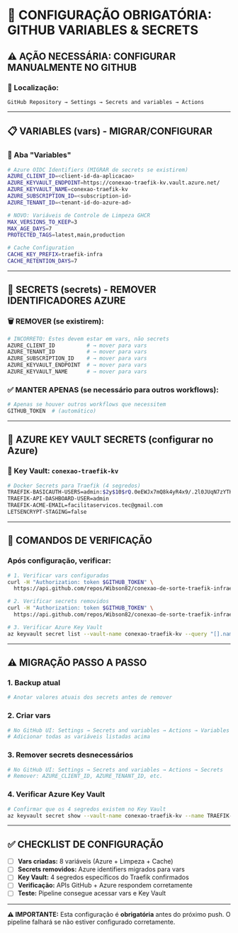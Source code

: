 # 🔧 **CONFIGURAÇÃO OBRIGATÓRIA: GITHUB VARIABLES & SECRETS**

## ⚠️ **AÇÃO NECESSÁRIA: CONFIGURAR MANUALMENTE NO GITHUB**

### **📍 Localização:**
`GitHub Repository → Settings → Secrets and variables → Actions`

---

## 📋 **VARIABLES (vars) - MIGRAR/CONFIGURAR**

### **🔧 Aba "Variables"**
```bash
# Azure OIDC Identifiers (MIGRAR de secrets se existirem)
AZURE_CLIENT_ID=<client-id-da-aplicacao>
AZURE_KEYVAULT_ENDPOINT=https://conexao-traefik-kv.vault.azure.net/
AZURE_KEYVAULT_NAME=conexao-traefik-kv
AZURE_SUBSCRIPTION_ID=<subscription-id>
AZURE_TENANT_ID=<tenant-id-do-azure-ad>

# NOVO: Variáveis de Controle de Limpeza GHCR
MAX_VERSIONS_TO_KEEP=3
MAX_AGE_DAYS=7
PROTECTED_TAGS=latest,main,production

# Cache Configuration
CACHE_KEY_PREFIX=traefik-infra
CACHE_RETENTION_DAYS=7
```

---

## 🔐 **SECRETS (secrets) - REMOVER IDENTIFICADORES AZURE**

### **🗑️ REMOVER (se existirem):**
```bash
# INCORRETO: Estes devem estar em vars, não secrets
AZURE_CLIENT_ID          # → mover para vars
AZURE_TENANT_ID          # → mover para vars
AZURE_SUBSCRIPTION_ID    # → mover para vars
AZURE_KEYVAULT_ENDPOINT  # → mover para vars
AZURE_KEYVAULT_NAME      # → mover para vars
```

### **✅ MANTER APENAS (se necessário para outros workflows):**
```bash
# Apenas se houver outros workflows que necessitem
GITHUB_TOKEN  # (automático)
```

---

## 🔑 **AZURE KEY VAULT SECRETS (configurar no Azure)**

### **📍 Key Vault:** `conexao-traefik-kv`
```bash
# Docker Secrets para Traefik (4 segredos)
TRAEFIK-BASICAUTH-USERS=admin:$2y$10$rQ.0eEWJx7mQ8k4yR4x9/.2l0JUqN7zYTHmFePXkz1YRkFvqRZ5hW
TRAEFIK-API-DASHBOARD-USER=admin
TRAEFIK-ACME-EMAIL=facilitaservicos.tec@gmail.com
LETSENCRYPT-STAGING=false
```

---

## 🚀 **COMANDOS DE VERIFICAÇÃO**

### **Após configuração, verificar:**
```bash
# 1. Verificar vars configuradas
curl -H "Authorization: token $GITHUB_TOKEN" \
  https://api.github.com/repos/Wibson82/conexao-de-sorte-traefik-infraestrutura/actions/variables

# 2. Verificar secrets removidos
curl -H "Authorization: token $GITHUB_TOKEN" \
  https://api.github.com/repos/Wibson82/conexao-de-sorte-traefik-infraestrutura/actions/secrets

# 3. Verificar Azure Key Vault
az keyvault secret list --vault-name conexao-traefik-kv --query "[].name" -o table
```

---

## ⚠️ **MIGRAÇÃO PASSO A PASSO**

### **1. Backup atual**
```bash
# Anotar valores atuais dos secrets antes de remover
```

### **2. Criar vars**
```bash
# No GitHub UI: Settings → Secrets and variables → Actions → Variables
# Adicionar todas as variáveis listadas acima
```

### **3. Remover secrets desnecessários**
```bash
# No GitHub UI: Settings → Secrets and variables → Actions → Secrets
# Remover: AZURE_CLIENT_ID, AZURE_TENANT_ID, etc.
```

### **4. Verificar Azure Key Vault**
```bash
# Confirmar que os 4 segredos existem no Key Vault
az keyvault secret show --vault-name conexao-traefik-kv --name TRAEFIK-BASICAUTH-USERS
```

---

## ✅ **CHECKLIST DE CONFIGURAÇÃO**

- [ ] **Vars criadas:** 8 variáveis (Azure + Limpeza + Cache)
- [ ] **Secrets removidos:** Azure identifiers migrados para vars
- [ ] **Key Vault:** 4 segredos específicos do Traefik confirmados
- [ ] **Verificação:** APIs GitHub + Azure respondem corretamente
- [ ] **Teste:** Pipeline consegue acessar vars e Key Vault

---

**⚠️ IMPORTANTE:** Esta configuração é **obrigatória** antes do próximo push. O pipeline falhará se não estiver configurado corretamente.